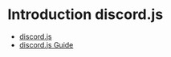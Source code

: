 # Introduction discord.js
- [discord.js](https://discord.js.org/)
- [discord.js Guide](https://discordjs.guide/)
